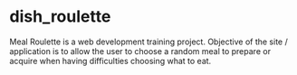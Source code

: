 # dish_roulette
Meal Roulette is a web development training project.  Objective of the site / application is to allow the user to choose a random meal to prepare or acquire when having difficulties choosing what to eat.
